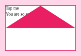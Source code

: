 
<!DOCTYPE html><html lang="en">
<head>
  <meta charset="UTF-8">
  <meta name="viewport" content="width=device-width, initial-scale=1.0">
  <title>Special Card</title>
  <style>
    body, html {
      margin: 0;
      padding: 0;
      width: 100%;
      height: 100%;
      overflow: hidden;
      font-family: 'Bonest', cursive;
    }
    .page {
      position: absolute;
      width: 100%;
      height: 100%;
      top: 0;
      left: 0;
      display: flex;
      align-items: center;
      justify-content: center;
      transition: opacity 1s ease;
    }
    .page1 { background: #ffd6e8; }
    .page2 { background: #fce4ec; opacity: 0; z-index: -1; flex-direction: column; }/* Envelope */
.envelope {
  position: relative;
  width: 220px;
  height: 140px;
  background: #fff;
  border: 2px solid #e91e63;
  overflow: hidden;
}
.flap {
  position: absolute;
  top: 0;
  left: 0;
  width: 0;
  height: 0;
  border-left: 110px solid transparent;
  border-right: 110px solid transparent;
  border-bottom: 70px solid #e91e63;
  transform-origin: top;
  transition: transform 1s ease;
  z-index: 2;
}
.envelope.open .flap {
  transform: rotateX(180deg);
}

.letter {
  position: absolute;
  top: 20px;
  left: 10px;
  width: 200px;
  height: 355px;
  aspect-ratio: 9/16;
  background: #fff;
  border: 2px solid #e91e63;
  transform: translateY(100%);
  transition: transform 2s ease, scale 1s ease;
  font-weight: bold;
  display: flex;
  align-items: center;
  justify-content: center;
  padding: 20px;
  text-align: center;
}
.envelope.open .letter {
  transform: translateY(-50%) scale(1.3);
  z-index: 3;
}

.tap-text {
  position: absolute;
  top: -40px;
  width: 100%;
  text-align: center;
  font-size: 18px;
  font-weight: bold;
  font-style: italic;
  color: #e91e63;
}

/* Page 2 hearts */
.heart {
  position: absolute;
  bottom: -50px;
  font-size: 30px;
  color: pink;
  opacity: 0;
  animation: floatUp 5s linear forwards;
}
@keyframes floatUp {
  0% { transform: translateY(0); opacity: 0; }
  20% { opacity: 1; }
  100% { transform: translateY(-600px); opacity: 0; }
}
.page2-text {
  font-size: 24px;
  font-weight: bold;
  margin-top: 20px;
  color: #d81b60;
  text-align: center;
}

  </style>
</head>
<body>
  <!-- Page 1 -->
  <div class="page page1" id="page1">
    <div class="envelope" id="envelope">
      <div class="tap-text">Tap me</div>
      <div class="flap"></div>
      <div class="letter">You are so special ❤️</div>
    </div>
  </div>  <!-- Page 2 -->  <div class="page page2" id="page2">
    <div class="page2-text">With all my love 💕</div>
  </div>  <script>
    const envelope = document.getElementById('envelope');
    const page1 = document.getElementById('page1');
    const page2 = document.getElement
